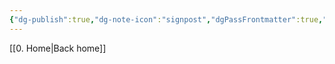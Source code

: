 ```yaml
---
{"dg-publish":true,"dg-note-icon":"signpost","dgPassFrontmatter":true,"noteIcon":"signpost","permalink":"/10-tags/evangelizacao/","created":"2025-10-18T20:33:13.287+01:00","updated":"2025-10-21T19:52:00.802+01:00"}
---
```


[[0. Home\|Back home]]